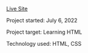 <a href='https://donatenoww.netlify.app/'>Live Site</a>

Project started: July 6, 2022

Project target: Learning HTML

Technology used: HTML, CSS
